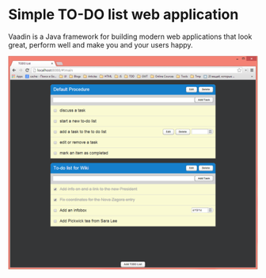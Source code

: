 Simple TO-DO list web application
==================================

Vaadin is a Java framework for building modern web applications that look great, perform well and make you and your users happy.

![Screenshot](https://github.com/cwayfinder/vaadin-todo-list/blob/master/docs/screenshot1.PNG)
